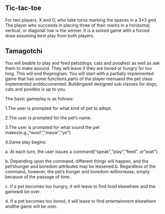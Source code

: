 ## Tic-tac-toe

For two players, X and O, who take turns marking the spaces in a 3×3 grid. The player who succeeds in placing three of their marks in a horizontal, vertical, or diagonal row is the winner. It is a solved game with a forced draw assuming best play from both players.


## Tamagotchi

You will beable to play and feed pets(dogs, cats and poodles) as well as ask them to make asound. They will leave if they are bored or hungry for too long. This will end theprogram. You will start with a partially implemented game that has some functions,parts of the player menuand the pet class implemented anddocumented. Buildingwell designed sub classes for dogs, cats and poodles is up to you.

The basic gameplay is as follows:

1.The user is prompted for what kind of pet to adopt.

2.The user is prompted for the pet’s name.

3.The user is prompted for what sound the pet makes(e.g.,“woof”,“meow”,“yo”)

4.Game play begins:
  
  a. At each turn, the user issues a command(“speak”,“play”,“feed”, or“wait”)
  
  b. Depending upon the command, different things will happen, and the pet’shunger and boredom attributes may be lessened.b. Regardless of the command, however, the pet’s    hunger and boredom willincrease, simply because of the passage of time.
  
  c. If a pet becomes too hungry, it will leave to find food elsewhere and the gamewill be over. 
  
  d. If a pet becomes too bored, it will leave to find entertainment elsewhere andthe game will be over.

